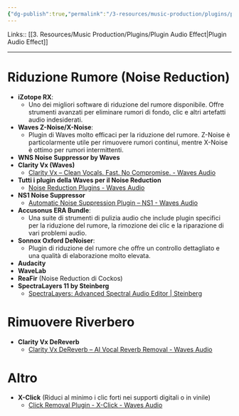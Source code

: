 ```yaml
---
{"dg-publish":true,"permalink":"/3-resources/music-production/plugins/plugin-per-correzione-audio/","tags":["type/note"]}
---
```


Links:: [[3. Resources/Music Production/Plugins/Plugin Audio Effect\|Plugin Audio Effect]]

---

# Riduzione Rumore (Noise Reduction)

- **iZotope RX**:
    - Uno dei migliori software di riduzione del rumore disponibile. Offre strumenti avanzati per eliminare rumori di fondo, clic e altri artefatti audio indesiderati.
- **Waves Z-Noise/X-Noise**:
    - Plugin di Waves molto efficaci per la riduzione del rumore. Z-Noise è particolarmente utile per rimuovere rumori continui, mentre X-Noise è ottimo per rumori intermittenti.
- **WNS Noise Suppressor by Waves**
- **Clarity Vx (Waves)**
	- [Clarity Vx – Clean Vocals. Fast. No Compromise. - Waves Audio](https://www.waves.com/plugins/clarity-vx)
- **Tutti i plugin della Waves per il Noise Reduction**
	- [Noise Reduction Plugins - Waves Audio](https://www.waves.com/plugins/noise-reduction-restoration#sort:path~type~order=.default-order~number~asc|views:view=grid-view|paging:currentPage=0|paging:number=18)
- **NS1 Noise Suppressor**
	- [Automatic Noise Suppression Plugin – NS1 - Waves Audio](https://www.waves.com/plugins/ns1-noise-suppressor)
- **Accusonus ERA Bundle**:
    - Una suite di strumenti di pulizia audio che include plugin specifici per la riduzione del rumore, la rimozione dei clic e la riparazione di vari problemi audio.
- **Sonnox Oxford DeNoiser**:
    - Plugin di riduzione del rumore che offre un controllo dettagliato e una qualità di elaborazione molto elevata.
- **Audacity**
- **WaveLab**
- **ReaFir** (Noise Reduction di Cockos)
- **SpectraLayers 11 by Steinberg**
	- [SpectraLayers: Advanced Spectral Audio Editor | Steinberg](https://www.steinberg.net/spectralayers/)



# Rimuovere Riverbero

- **Clarity Vx DeReverb**
	- [Clarity Vx DeReverb – AI Vocal Reverb Removal - Waves Audio](https://www.waves.com/plugins/clarity-vx-dereverb)


# Altro

- **X-Click** (Riduci al minimo i clic forti nei supporti digitali o in vinile)
	- [Click Removal Plugin - X-Click - Waves Audio](https://www.waves.com/plugins/x-click)

